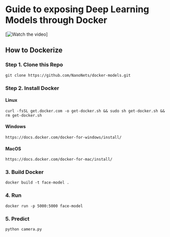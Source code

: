 # Guide to exposing Deep Learning Models through Docker

[![Watch the video](https://media.giphy.com/media/QUQo9nWGMVUiJpWVkD/giphy.gif)]
## How to Dockerize

### Step 1. Clone this Repo

```
git clone https://github.com/NanoNets/docker-models.git
```

### Step 2. Install Docker

#### Linux

`curl -fsSL get.docker.com -o get-docker.sh && sudo sh get-docker.sh && rm get-docker.sh`

#### Windows

`https://docs.docker.com/docker-for-windows/install/`

#### MacOS

`https://docs.docker.com/docker-for-mac/install/`

### 3. Build Docker

```
docker build -t face-model .
```

### 4. Run

```
docker run -p 5000:5000 face-model
```

### 5. Predict

```
python camera.py
```
